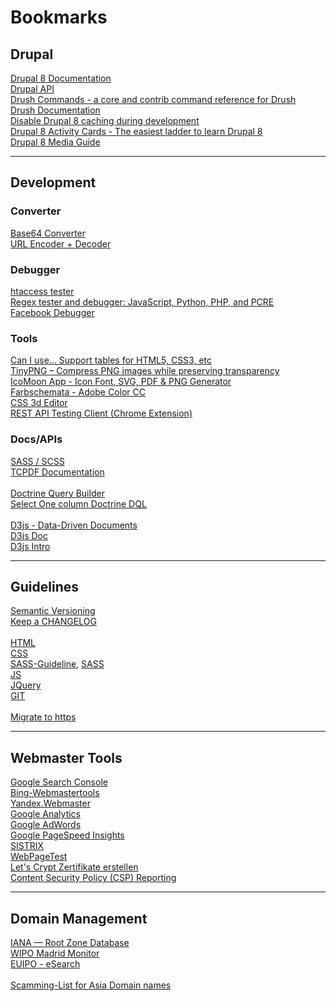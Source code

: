 # Bookmarks

## Drupal
[Drupal 8 Documentation](https://www.drupal.org/docs/8)<br>
[Drupal API](https://api.drupal.org/api/drupal)<br>
[Drush Commands - a core and contrib command reference for Drush](http://www.drushcommands.com/)<br>
[Drush Documentation](http://docs.drush.org)<br>
[Disable Drupal 8 caching during development](https://www.drupal.org/node/2598914)<br>
[Drupal 8 Activity Cards - The easiest ladder to learn Drupal 8](http://www.d8cards.com/)<br>
[Drupal 8 Media Guide](https://www.gitbook.com/book/drupal-media/drupal8-guide/details)

***
## Development
### Converter
[Base64 Converter](http://base64converter.com/)<br>
[URL Encoder + Decoder](https://www.urlencoder.org/)

### Debugger
[htaccess tester](http://htaccess.madewithlove.be/)<br>
[Regex tester and debugger: JavaScript, Python, PHP, and PCRE](https://regex101.com/)<br>
[Facebook Debugger](https://developers.facebook.com/tools/debug/)

### Tools
[Can I use... Support tables for HTML5, CSS3, etc](http://caniuse.com/)<br>
[TinyPNG – Compress PNG images while preserving transparency](https://tinypng.com/)<br>
[IcoMoon App - Icon Font, SVG, PDF & PNG Generator](https://icomoon.io/app/#/select)<br>
[Farbschemata - Adobe Color CC](https://color.adobe.com/de/create/color-wheel/)<br>
[CSS 3d Editor](http://tridiv.com/app/)<br>
[REST API Testing Client (Chrome Extension)](https://restlet.com/modules/client/)

### Docs/APIs
[SASS / SCSS](http://sass-lang.com/guide)<br>
[TCPDF Documentation](http://www.tcpdf.org/doc/code/classTCPDF.html)<br>
<br>
[Doctrine Query Builder](http://docs.doctrine-project.org/projects/doctrine-orm/en/latest/reference/query-builder.html)<br>
[Select One column Doctrine DQL](http://stackoverflow.com/a/14413127)<br>
<br>
[D3js - Data-Driven Documents](https://d3js.org/)<br>
[D3js Doc](https://github.com/d3/d3/wiki)<br>
[D3js Intro](https://github.com/curran/screencasts/tree/gh-pages/introToD3)

***
## Guidelines
[Semantic Versioning](http://semver.org)<br>
[Keep a CHANGELOG](http://keepachangelog.com)<br>
<br>
[HTML](https://github.com/bendc/frontend-guidelines)<br>
[CSS](https://github.com/AllThingsSmitty/css-protips)<br>
[SASS-Guideline](https://sass-guidelin.es/de/),
[SASS](https://github.com/airbnb/css)<br>
[JS](https://github.com/timofurrer/javascript-style-guide)<br>
[JQuery](https://github.com/AllThingsSmitty/jquery-tips-everyone-should-know)<br>
[GIT](https://www.atlassian.com/git/tutorials/comparing-workflows/centralized-workflow/)<br>
<br>
[Migrate to https](https://movingtohttps.com/)

***
## Webmaster Tools
[Google Search Console](https://www.google.com/webmasters/tools)<br>
[Bing-Webmastertools](https://www.bing.com/webmaster/home/mysites)<br>
[Yandex.Webmaster](https://webmaster.yandex.com/sites/)<br>
[Google Analytics](https://analytics.google.com)<br>
[Google AdWords](https://adwords.google.com)<br>
[Google PageSpeed Insights](https://developers.google.com/speed/pagespeed/insights/)<br>
[SISTRIX](https://next.sistrix.de/toolbox/index)<br>
[WebPageTest](http://www.webpagetest.org)<br>
[Let's Crypt Zertifikate erstellen](https://www.sslforfree.com)<br>
[Content Security Policy (CSP) Reporting](https://report-uri.io)

***
## Domain Management
[IANA — Root Zone Database](https://www.iana.org/domains/root/db)<br>
[WIPO Madrid Monitor](http://www.wipo.int/branddb/wo/en/)<br>
[EUIPO - eSearch](https://euipo.europa.eu/eSearch/)<br>
<br>
[Scamming-List for Asia Domain names](scam.europeandomaincentre.com)
